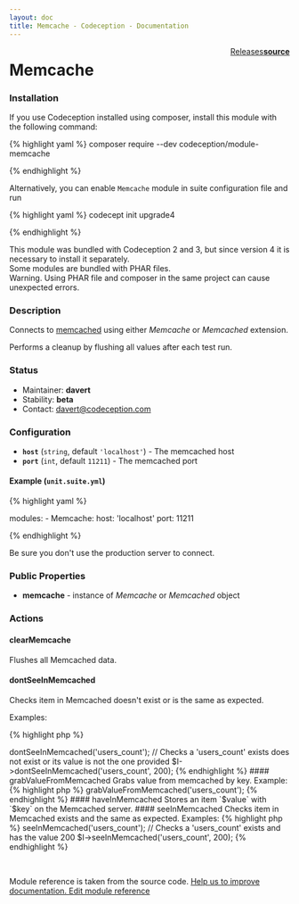```yaml
---
layout: doc
title: Memcache - Codeception - Documentation
---
```




<div class="btn-group" role="group" style="float: right" aria-label="..."><a class="btn btn-default" href="https://github.com/Codeception/module-Memcache/releases">Releases</a><a class="btn btn-default" href="https://github.com/Codeception/module-memcache/tree/master/src/Codeception/Module/Memcache.php"><strong>source</strong></a></div>

# Memcache
### Installation

If you use Codeception installed using composer, install this module with the following command:

{% highlight yaml %}
composer require --dev codeception/module-memcache

{% endhighlight %}

Alternatively, you can enable `Memcache` module in suite configuration file and run
 
{% highlight yaml %}
codecept init upgrade4

{% endhighlight %}

This module was bundled with Codeception 2 and 3, but since version 4 it is necessary to install it separately.   
Some modules are bundled with PHAR files.  
Warning. Using PHAR file and composer in the same project can cause unexpected errors.  

### Description



Connects to [memcached](http://www.memcached.org/) using either _Memcache_ or _Memcached_ extension.

Performs a cleanup by flushing all values after each test run.

### Status

* Maintainer: **davert**
* Stability: **beta**
* Contact: davert@codeception.com

### Configuration

* **`host`** (`string`, default `'localhost'`) - The memcached host
* **`port`** (`int`, default `11211`) - The memcached port

#### Example (`unit.suite.yml`)

{% highlight yaml %}

   modules:
       - Memcache:
           host: 'localhost'
           port: 11211

{% endhighlight %}

Be sure you don't use the production server to connect.

### Public Properties

* **memcache** - instance of _Memcache_ or _Memcached_ object

### Actions

#### clearMemcache
 
Flushes all Memcached data.


#### dontSeeInMemcached
 
Checks item in Memcached doesn't exist or is the same as expected.

Examples:

{% highlight php %}

<?php
// With only one argument, only checks the key does not exist
$I->dontSeeInMemcached('users_count');

// Checks a 'users_count' exists does not exist or its value is not the one provided
$I->dontSeeInMemcached('users_count', 200);

{% endhighlight %}


#### grabValueFromMemcached
 
Grabs value from memcached by key.

Example:

{% highlight php %}

<?php
$users_count = $I->grabValueFromMemcached('users_count');

{% endhighlight %}


#### haveInMemcached
 
Stores an item `$value` with `$key` on the Memcached server.


#### seeInMemcached
 
Checks item in Memcached exists and the same as expected.

Examples:

{% highlight php %}

<?php
// With only one argument, only checks the key exists
$I->seeInMemcached('users_count');

// Checks a 'users_count' exists and has the value 200
$I->seeInMemcached('users_count', 200);

{% endhighlight %}

<p>&nbsp;</p><div class="alert alert-warning">Module reference is taken from the source code. <a href="https://github.com/Codeception/module-memcache/tree/master/src/Codeception/Module/Memcache.php">Help us to improve documentation. Edit module reference</a></div>
